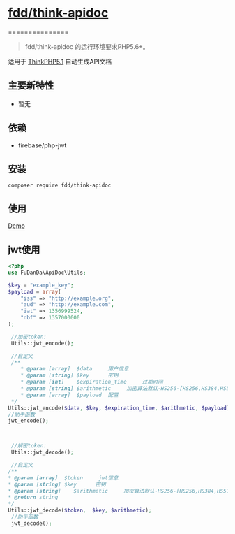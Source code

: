 
# [fdd/think-apidoc](https://github.com/fudanda/phpHelper)

===============
> fdd/think-apidoc 的运行环境要求PHP5.6+。

适用于 [ThinkPHP5.1](http://thinkphp.cn) 自动生成API文档

## 主要新特性

* 暂无

## 依赖

* firebase/php-jwt

## 安装

~~~shell
composer require fdd/think-apidoc
~~~

## 使用

[Demo](./Demo.php)

## jwt使用

```php
<?php
use FuDanDa\ApiDoc\Utils;

$key = "example_key";
$payload = array(
    "iss" => "http://example.org",
    "aud" => "http://example.com",
    "iat" => 1356999524,
    "nbf" => 1357000000
);

 //加密token:
 Utils::jwt_encode();

 //自定义
 /**
    * @param [array]  $data     用户信息
    * @param [string] $key      密钥
    * @param [int]    $expiration_time     过期时间
    * @param [string] $arithmetic     加密算法默认-HS256-[HS256,HS384,HS512,RS256,RS384,RS512]
    * @param [array]  $payload  配置
 */
Utils::jwt_encode($data, $key, $expiration_time, $arithmetic, $payload);
//助手函数
jwt_encode();



 //解密token:
 Utils::jwt_decode();

 //自定义
/**
* @param [array]  $token     jwt信息
* @param [string] $key      密钥
* @param [string]    $arithmetic     加密算法默认-HS256-[HS256,HS384,HS512,RS256,RS38RS512]
* @return string
*/
Utils::jwt_decode($token,  $key, $arithmetic);
 //助手函数
 jwt_decode();
```

